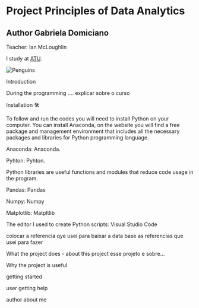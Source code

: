 
# Project Principles of Data Analytics 

## Author Gabriela Domiciano
Teacher: Ian McLoughlin

I study at [ATU](https://www.atu.ie).

![Penguins](https://allisonhorst.github.io/palmerpenguins/reference/figures/lter_penguins.png)


Introduction

During the programming .... explicar sobre o curso

Installation 🛠️

To follow and run the codes you will need to install Python on your computer. You can install Anaconda, on the website you will find a free package and management environment that includes all the necessary packages and libraries for Python programming language.

Anaconda: Anaconda.

Pyhton: Pyhton.

Python libraries are useful functions and modules that reduce code usage in the program.

Pandas: Pandas

Numpy: Numpy

Matplotlib: Matpltlib

The editor I used to create Python scripts: Visual Studio Code


colocar a referencia qye usei para baixar a data base
as referencias que usei para fazer

What the project does - about this project
esse projeto e sobre...

Why the project is useful

getting started

user getting help

author
about me

